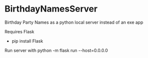 # BirthdayNamesServer
Birthday Party Names as a python local server instead of an exe app

Requires Flask
- pip install Flask

Run server with 
python -m flask run --host=0.0.0.0